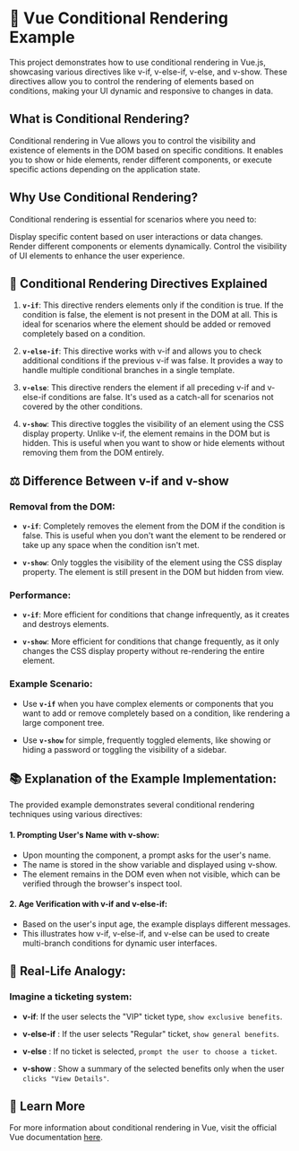# 📘 Vue Conditional Rendering Example
This project demonstrates how to use conditional rendering in Vue.js, showcasing various directives like v-if, v-else-if, v-else, and v-show. These directives allow you to control the rendering of elements based on conditions, making your UI dynamic and responsive to changes in data.

## What is Conditional Rendering?
Conditional rendering in Vue allows you to control the visibility and existence of elements in the DOM based on specific conditions. It enables you to show or hide elements, render different components, or execute specific actions depending on the application state.

##  Why Use Conditional Rendering?
Conditional rendering is essential for scenarios where you need to:

Display specific content based on user interactions or data changes.
Render different components or elements dynamically.
Control the visibility of UI elements to enhance the user experience.
## 🔄 Conditional Rendering Directives Explained
1. **`v-if`**: This directive renders elements only if the condition is true. If the condition is false, the element is not present in the DOM at all. This is ideal for scenarios where the element should be added or removed completely based on a condition.

2. **`v-else-if`**: This directive works with v-if and allows you to check additional conditions if the previous v-if was false. It provides a way to handle multiple conditional branches in a single template.

3. **`v-else`**: This directive renders the element if all preceding v-if and v-else-if conditions are false. It's used as a catch-all for scenarios not covered by the other conditions.

4. **`v-show`**: This directive toggles the visibility of an element using the CSS display property. Unlike v-if, the element remains in the DOM but is hidden. This is useful when you want to show or hide elements without removing them from the DOM entirely.

## ⚖️ Difference Between v-if and v-show
### Removal from the DOM:
- **`v-if`**: Completely removes the element from the DOM if the condition is false. This is useful when you don't want the element to be rendered or take up any space when the condition isn't met.

- **`v-show`**: Only toggles the visibility of the element using the CSS display property. The element is still present in the DOM but hidden from view.
### Performance:
- **`v-if`**: More efficient for conditions that change infrequently, as it creates and destroys elements.

- **`v-show`**: More efficient for conditions that change frequently, as it only changes the CSS display property without re-rendering the entire element.

### Example Scenario:
- Use **`v-if`** when you have complex elements or components that you want to add or remove completely based on a condition, like rendering a large component tree.

- Use **`v-show`** for simple, frequently toggled elements, like showing or hiding a password or toggling the visibility of a sidebar.


## 📚 Explanation of the Example Implementation:
The provided example demonstrates several conditional rendering techniques using various directives:

#### 1. Prompting User's Name with v-show:

- Upon mounting the component, a prompt asks for the user's name.
- The name is stored in the show variable and displayed using v-show.
 - The element remains in the DOM even when not visible, which can be verified through the browser's inspect tool.
#### 2. Age Verification with v-if and v-else-if:

- Based on the user's input age, the example displays different messages.
- This illustrates how v-if, v-else-if, and v-else can be used to create multi-branch conditions for dynamic user interfaces.

## 🧠 Real-Life Analogy:
### Imagine a ticketing system:

- **v-if**: If the user selects the "VIP" ticket type, `show exclusive benefits`.

- **v-else-if** : If the user selects "Regular" ticket, `show general benefits`.

- **v-else** : If no ticket is selected, `prompt the user to choose a ticket`.

- **v-show** : Show a summary of the selected benefits only when the user `clicks "View Details"`.


## 📖 Learn More
For more information about conditional rendering in Vue, visit the official Vue documentation [here](https://vuejs.org/api/built-in-directives.html#built-in-directives).